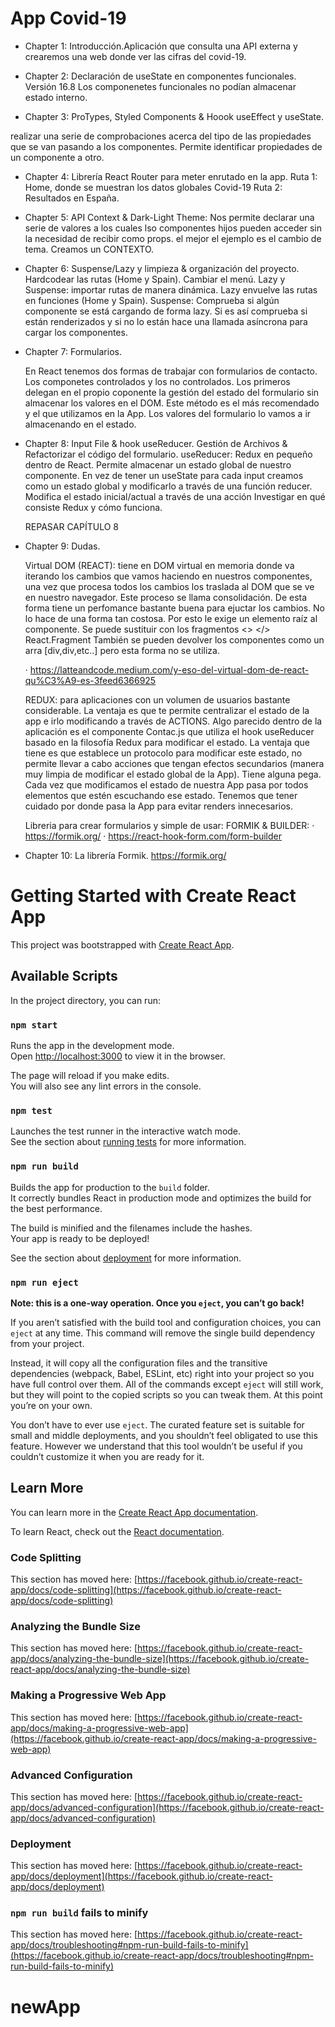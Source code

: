 # App Covid-19

- Chapter 1: Introducción.Aplicación que consulta una API externa y crearemos una web donde ver las cifras del covid-19.

- Chapter 2: Declaración de useState en componentes funcionales. Versión 16.8 Los componenetes funcionales no podían almacenar estado interno. 
- Chapter 3: ProTypes, Styled Components & Hoook useEffect y useState.

realizar una serie de comprobaciones acerca del tipo de las propiedades que se van pasando a los componentes. Permite identificar propiedades de un componente a otro.
- Chapter 4: Librería React Router para meter enrutado en la app.
    Ruta 1: Home, donde se muestran los datos globales Covid-19
    Ruta 2: Resultados en España.

- Chapter 5: API Context & Dark-Light Theme: Nos permite declarar una serie de valores a los cuales lso componentes hijos pueden acceder sin la necesidad de recibir como props. el mejor el ejemplo es el cambio de tema.
    Creamos un CONTEXTO.

- Chapter 6: Suspense/Lazy y limpieza & organización del proyecto. Hardcodear las rutas (Home y Spain).
    Cambiar el menú.
    Lazy y Suspense: importar rutas de manera dinámica.
    Lazy envuelve las rutas en funciones (Home y Spain).
    Suspense: Comprueba si algún componente se está cargando de forma lazy. Si es así comprueba si están renderizados y si no lo están hace una llamada asíncrona para cargar los componentes.

- Chapter 7: Formularios.

    En React tenemos dos formas de trabajar con formularios de contacto. Los componetes controlados y los no controlados. Los primeros delegan en el propio coponente la gestión del estado del formulario sin almacenar los valores en el DOM. Este método es el más recomendado y el que utilizamos en la App.
    Los valores del formulario lo vamos a ir almacenando en el estado.

- Chapter 8: Input File & hook useReducer.
    Gestión de Archivos & Refactorizar el código del formulario.
    useReducer: Redux en pequeño dentro de React. Permite almacenar un estado global de nuestro componente. En vez de tener un useState para cada input creamos como un estado global y modificarlo a través de una función reducer. Modifica el estado inicial/actual a través de una acción
    Investigar en qué consiste Redux y cómo funciona.

    REPASAR CAPÍTULO 8
    
- Chapter 9: Dudas.

    Virtual DOM (REACT): tiene en DOM  virtual en memoria donde va iterando los cambios que vamos haciendo en nuestros componentes, una vez que procesa todos los cambios los traslada al DOM que se ve en nuestro navegador. Este proceso se llama consolidación. De esta forma tiene un perfomance bastante buena para ejuctar los cambios. No lo hace de una forma tan costosa. Por esto le exige un elemento raíz al componente. Se puede sustituir con los fragmentos <> </> React.Fragment
    También se pueden devolver los componentes como un arra [div,div,etc..] pero esta forma no se utiliza.

    · https://latteandcode.medium.com/y-eso-del-virtual-dom-de-react-qu%C3%A9-es-3feed6366925

    REDUX: para aplicaciones con un volumen de usuarios bastante considerable. La ventaja es que te permite centralizar el estado de la app e irlo modificando a través de ACTIONS.
    Algo parecido dentro de la aplicación es el componente Contac.js que utiliza el hook useReducer basado en la filosofía Redux para modificar el estado.
    La ventaja que tiene es que establece un protocolo para modificar este estado, no permite llevar a cabo acciones que tengan efectos secundarios (manera muy limpia de modificar el estado global de la App).
    Tiene alguna pega. Cada vez que modificamos el estado de nuestra App pasa por todos elementos que estén escuchando ese estado. Tenemos que tener cuidado por donde pasa la App para evitar renders innecesarios.

    Libreria para crear formularios y simple de usar: FORMIK & BUILDER:
    · https://formik.org/
    · https://react-hook-form.com/form-builder

- Chapter 10: La librería Formik. https://formik.org/





# Getting Started with Create React App

This project was bootstrapped with [Create React App](https://github.com/facebook/create-react-app).

## Available Scripts

In the project directory, you can run:

### `npm start`

Runs the app in the development mode.\
Open [http://localhost:3000](http://localhost:3000) to view it in the browser.

The page will reload if you make edits.\
You will also see any lint errors in the console.

### `npm test`

Launches the test runner in the interactive watch mode.\
See the section about [running tests](https://facebook.github.io/create-react-app/docs/running-tests) for more information.

### `npm run build`

Builds the app for production to the `build` folder.\
It correctly bundles React in production mode and optimizes the build for the best performance.

The build is minified and the filenames include the hashes.\
Your app is ready to be deployed!

See the section about [deployment](https://facebook.github.io/create-react-app/docs/deployment) for more information.

### `npm run eject`

**Note: this is a one-way operation. Once you `eject`, you can’t go back!**

If you aren’t satisfied with the build tool and configuration choices, you can `eject` at any time. This command will remove the single build dependency from your project.

Instead, it will copy all the configuration files and the transitive dependencies (webpack, Babel, ESLint, etc) right into your project so you have full control over them. All of the commands except `eject` will still work, but they will point to the copied scripts so you can tweak them. At this point you’re on your own.

You don’t have to ever use `eject`. The curated feature set is suitable for small and middle deployments, and you shouldn’t feel obligated to use this feature. However we understand that this tool wouldn’t be useful if you couldn’t customize it when you are ready for it.

## Learn More

You can learn more in the [Create React App documentation](https://facebook.github.io/create-react-app/docs/getting-started).

To learn React, check out the [React documentation](https://reactjs.org/).

### Code Splitting

This section has moved here: [https://facebook.github.io/create-react-app/docs/code-splitting](https://facebook.github.io/create-react-app/docs/code-splitting)

### Analyzing the Bundle Size

This section has moved here: [https://facebook.github.io/create-react-app/docs/analyzing-the-bundle-size](https://facebook.github.io/create-react-app/docs/analyzing-the-bundle-size)

### Making a Progressive Web App

This section has moved here: [https://facebook.github.io/create-react-app/docs/making-a-progressive-web-app](https://facebook.github.io/create-react-app/docs/making-a-progressive-web-app)

### Advanced Configuration

This section has moved here: [https://facebook.github.io/create-react-app/docs/advanced-configuration](https://facebook.github.io/create-react-app/docs/advanced-configuration)

### Deployment

This section has moved here: [https://facebook.github.io/create-react-app/docs/deployment](https://facebook.github.io/create-react-app/docs/deployment)

### `npm run build` fails to minify

This section has moved here: [https://facebook.github.io/create-react-app/docs/troubleshooting#npm-run-build-fails-to-minify](https://facebook.github.io/create-react-app/docs/troubleshooting#npm-run-build-fails-to-minify)
# newApp
